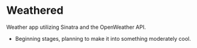 Weathered
==============

Weather app utilizing Sinatra and the OpenWeather API.

* Beginning stages, planning to make it into something moderately cool.